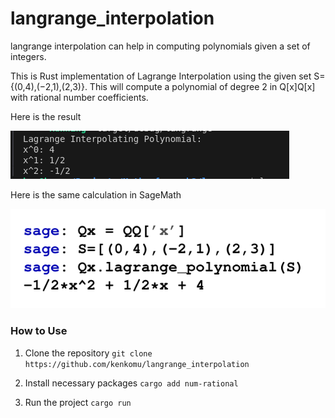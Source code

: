 # langrange_interpolation

langrange interpolation can help in computing polynomials given a set of integers.

This is Rust implementation of Lagrange Interpolation using the given set S={(0,4),(−2,1),(2,3)}. This will compute a polynomial of degree 2 in Q[x]Q[x] with rational number coefficients.

Here is the result 

![](img.png)

Here is the same calculation in SageMath 

![](image.png)


### How to Use

1. Clone the repository 
```git clone https://github.com/kenkomu/langrange_interpolation```

2. Install necessary packages
```cargo add num-rational```

3. Run the project 
```cargo run```